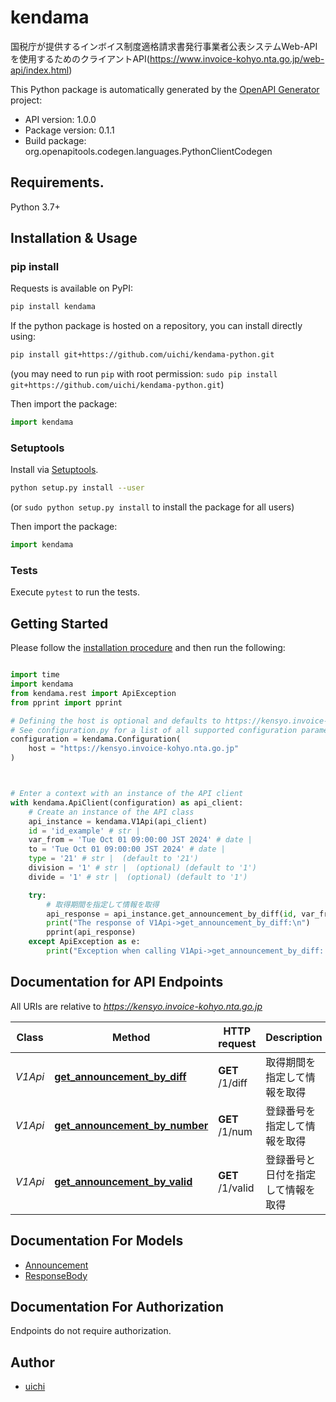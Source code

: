# kendama
国税庁が提供するインボイス制度適格請求書発行事業者公表システムWeb-APIを使用するためのクライアントAPI(https://www.invoice-kohyo.nta.go.jp/web-api/index.html)

This Python package is automatically generated by the [OpenAPI Generator](https://openapi-generator.tech) project:

- API version: 1.0.0
- Package version: 0.1.1
- Build package: org.openapitools.codegen.languages.PythonClientCodegen

## Requirements.

Python 3.7+

## Installation & Usage
### pip install

Requests is available on PyPI:

```sh
pip install kendama
```

If the python package is hosted on a repository, you can install directly using:

```sh
pip install git+https://github.com/uichi/kendama-python.git
```
(you may need to run `pip` with root permission: `sudo pip install git+https://github.com/uichi/kendama-python.git`)

Then import the package:
```python
import kendama
```

### Setuptools

Install via [Setuptools](http://pypi.python.org/pypi/setuptools).

```sh
python setup.py install --user
```
(or `sudo python setup.py install` to install the package for all users)

Then import the package:
```python
import kendama
```

### Tests

Execute `pytest` to run the tests.

## Getting Started

Please follow the [installation procedure](#installation--usage) and then run the following:

```python

import time
import kendama
from kendama.rest import ApiException
from pprint import pprint

# Defining the host is optional and defaults to https://kensyo.invoice-kohyo.nta.go.jp
# See configuration.py for a list of all supported configuration parameters.
configuration = kendama.Configuration(
    host = "https://kensyo.invoice-kohyo.nta.go.jp"
)



# Enter a context with an instance of the API client
with kendama.ApiClient(configuration) as api_client:
    # Create an instance of the API class
    api_instance = kendama.V1Api(api_client)
    id = 'id_example' # str | 
    var_from = 'Tue Oct 01 09:00:00 JST 2024' # date | 
    to = 'Tue Oct 01 09:00:00 JST 2024' # date | 
    type = '21' # str |  (default to '21')
    division = '1' # str |  (optional) (default to '1')
    divide = '1' # str |  (optional) (default to '1')

    try:
        # 取得期間を指定して情報を取得
        api_response = api_instance.get_announcement_by_diff(id, var_from, to, type, division=division, divide=divide)
        print("The response of V1Api->get_announcement_by_diff:\n")
        pprint(api_response)
    except ApiException as e:
        print("Exception when calling V1Api->get_announcement_by_diff: %s\n" % e)

```

## Documentation for API Endpoints

All URIs are relative to *https://kensyo.invoice-kohyo.nta.go.jp*

Class | Method | HTTP request | Description
------------ | ------------- | ------------- | -------------
*V1Api* | [**get_announcement_by_diff**](docs/V1Api.md#get_announcement_by_diff) | **GET** /1/diff | 取得期間を指定して情報を取得
*V1Api* | [**get_announcement_by_number**](docs/V1Api.md#get_announcement_by_number) | **GET** /1/num | 登録番号を指定して情報を取得
*V1Api* | [**get_announcement_by_valid**](docs/V1Api.md#get_announcement_by_valid) | **GET** /1/valid | 登録番号と日付を指定して情報を取得


## Documentation For Models

 - [Announcement](docs/Announcement.md)
 - [ResponseBody](docs/ResponseBody.md)


<a id="documentation-for-authorization"></a>
## Documentation For Authorization

Endpoints do not require authorization.


## Author
- [uichi](https://github.com/uichi)
